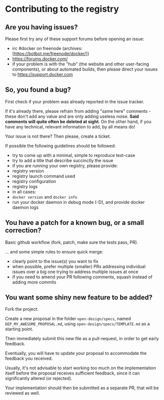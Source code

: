 # Contributing to the registry

## Are you having issues?

Please first try any of these support forums before opening an issue:

 * irc #docker on freenode (archives: [https://botbot.me/freenode/docker/])
 * https://forums.docker.com/
 * if your problem is with the "hub" (the website and other user-facing components), or about automated builds, then please direct your issues to https://support.docker.com

## So, you found a bug?

First check if your problem was already reported in the issue tracker.

If it's already there, please refrain from adding "same here" comments - these don't add any value and are only adding useless noise. **Said comments will quite often be deleted at sight**. On the other hand, if you have any technical, relevant information to add, by all means do!

Your issue is not there? Then please, create a ticket.

If possible the following guidelines should be followed:

 * try to come up with a minimal, simple to reproduce test-case
 * try to add a title that describe succinctly the issue
 * if you are running your own registry, please provide:
  * registry version
  * registry launch command used
  * registry configuration
  * registry logs
 * in all cases:
  * `docker version` and `docker info`
  * run your docker daemon in debug mode (-D), and provide docker daemon logs 

## You have a patch for a known bug, or a small correction?

Basic github workflow (fork, patch, make sure the tests pass, PR).

... and some simple rules to ensure quick merge:

 * clearly point to the issue(s) you want to fix
 * when possible, prefer multiple (smaller) PRs addressing individual issues over a big one trying to address multiple issues at once
 * if you need to amend your PR following comments, squash instead of adding more commits

## You want some shiny new feature to be added?

Fork the project.

Create a new proposal in the folder `open-design/specs`, named `DEP_MY_AWESOME_PROPOSAL.md`, using `open-design/specs/TEMPLATE.md` as a starting point.

Then immediately submit this new file as a pull-request, in order to get early feedback.

Eventually, you will have to update your proposal to accommodate the feedback you received.

Usually, it's not advisable to start working too much on the implementation itself before the proposal receives sufficient feedback, since it can significantly altered (or rejected).

Your implementation should then be submitted as a separate PR, that will be reviewed as well.
